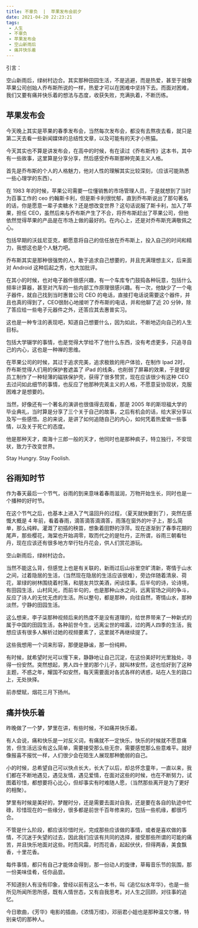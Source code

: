 ```yaml
---
title: 不辜负  |  苹果发布会前夕
date: 2021-04-20 22:23:21
tags: 
 - 人生
 - 不辜负
 - 苹果发布会
 - 空山新雨后
 - 痛并快乐着
---
```


引言：

空山新雨后，绿树村边合。其实那种田园生活，不是逃避，而是热爱，甚至于就像苹果公司创始人乔布斯所说的一样，热爱才可以在困难中坚持下去。而面对困难，我们又要有痛并快乐着的想法与态度，收获失败，充满执着，不断历练。

## 苹果发布会

今天晚上其实是苹果的春季发布会，当然每次发布会，都没有去熬夜去看，就只是第二天去看一些新闻媒体的总结性文章，以及可能有的天才小熊猫。

今天其实也不算是讲发布会，在高中的时候，有在读过《乔布斯传》这本书，其中有一些故事，这里算是分享分享，然后感受乔布斯那种完美主义人格。

首先是乔布斯的个人的人格魅力，他对人性的理解其实比较深刻，（应该可能熟悉一些心理学的东西）。

在 1983 年的时候，苹果公司需要一位懂销售的市场管理人员，于是就想到了当时为百事工作的 ceo 约翰斯卡利，但是斯卡利很忧郁，直到乔布斯说出了那句著名的话，你是愿意一辈子卖糖水？还是想改变世界？这句话说服了斯卡利，加入了苹果，担任 CEO，虽然后来与乔布斯产生了不合，将乔布斯赶出了苹果公司，但他依然觉得苹果的产品是在市场上做的最好的。在内心上，还是对乔布斯充满敬佩之心。

包括早期的沃兹尼亚克，都愿意将自己的信任放在乔布斯上，投入自己的时间和精力，我想这也是个人魅力吧。

乔布斯其实是那种很强势的人，敢于追求自己想要的，并且充满理想主义，后来面对 Android 这种后起之秀，也大加批评。

在其小的时候，也对电子器件很感兴趣，有一个车库专门鼓捣各种玩意，包括什么频率计算器，甚至对汽车的一些内部工作原理很感兴趣。有一次，他缺少了一个电子器件，就自己找到当时惠普公司 CEO 的电话，直接打电话说需要这个器件，并且也真的得到了，CEO很耐心地接听了乔布斯的电话，并和他聊了近 20 分钟，除了答应给一些电子元器件之外，还答应其去惠普实习。

这也是一种专注的表现吧，知道自己想要什么，因为如此，不断地迈向自己的人生目标。

包括大学辍学的事情，也是觉得大学给不了他什么东西，没有考虑更多，只追寻自己的内心，这也是一种禅的思维。

在苹果公司的时候，其过于追求完美，追求极致的用户体验，在制作 Ipad 2时，乔布斯觉得人们用的保护套遮盖了 iPad 的线条，也削弱了屏幕的效果，于是督促员工制作了一种轻薄的磁铁保护壳，获得了很多赞赏，现在应该很少有这种 CEO 去过问如此细节的事情，也反应了他那种完美主义的人格，不愿意妥协现状，克服困难才是想要的。

当然，好像还有一个著名的演讲也很值得去观看，那是 2005 年的斯坦福大学的毕业典礼，当时算是分享了三个关于自己的故事，之后有机会的话，给大家分享以及写一些感悟。总的来说，是讲了如何追随自己的内心，如何凭着热爱做一些事情，以及关于死亡的态度。

他是那种天才，南海十三郎一般的天才，他同时也是那种疯子，特立独行，不安现状，致力于改变世界。

Stay Hungry. Stay Foolish.

## 谷雨知时节

作为春天最后一个节气，谷雨的到来意味着春雨滋润，万物开始生长，同时也是一个播种的好时节。

在这个节气之后，也基本上进入了气温回升的过程，（夏天就快要到了），突然在感慨大概是 4 年前，看着春雨，滴答滴答滴滴答，雨落在窗外的叶子上，那么简单，那么纯粹。灌溉了初插的秧苗，想象着田野的浮萍。现在逐渐到了春季花期的尾声，那些樱花，海棠也开始凋零，取而代之的是牡丹，正所谓，谷雨三朝看牡丹，现在应该还有很多地方举行牡丹花会，供人们赏花游玩。

空山新雨后，绿树村边合。

当然不能这么背，但感觉上也是有关联的，新雨过后山谷里空旷清新，寄情于山水之间，过着隐居的生活，（当然现在隐居的生活应该很难），旁边伴随着清泉、荷花，翠绿的树林围绕着村落，和朋友共饮美酒，闲谈往事。后半句的诗，论诗境，有田园生活，山村风光，而前半句的，也是那种山水之间，远离官场之间的争斗，反应了诗人的无忧无虑的生活。所以整句，都是那种，向往自然，寄情山水，那种淡然，宁静的田园生活。

这么想来，李子柒那种视频后来的热度不是没有道理的，给世界带来了一种新式的属于中国的田园生活，各种前世今生，远离尘世的喧嚣，过的两人四季的生活，我想应该有很多人解析过她的视频要素了，这里就不再继续提了。

这些我想用一个词来形容，那便是静谧，那一份纯粹。

有时候，就希望时光可以慢下来，静静地让自己沉淀，在这份美好时光里独处，寻得一份安然。突然想起，男人四十里的那个儿子，就叫林安然，这也恰好到了这种主题，不惑之年，耀国不如安然，每天需要面对各式各样的诱惑，站在人生的路口上，无处抉择。

前赤壁赋，烟花三月下扬州。


## 痛并快乐着

昨晚做了一个梦，梦里在讲，有些时候，不如痛并快乐着。

有人会说，痛和快乐是一对反义词，有痛就不一定快乐，快乐的时候就不愿意痛苦，但生活远没有这么简单，需要接受那么些无奈，需要感觉那么些意难平。就好像报喜不报忧一样，人们很少会在陌生人展现那种脆弱的自己。

小的时候，总希望自己可以快点长大，长大了以后，却总怀念童年，一直以来，我们都在不断地遇见，遇见友情，遇见爱情，在面对这些的时候，也在不断努力，试图着珍惜，都想要将心比心，但却事实有时难随人愿，（当然那些离开是为了更好的相聚）。

梦里有时候是美好的，梦醒时分，还是需要去面对自我，还是要在各自的轨迹中忙碌，珍惜现在的一些缘分，很多都是前世千百年修来的，包括一些机缘，都很巧合。

不管是什么阶段，都应该珍惜时光，完成那些应该做的事情，或者是喜欢做的事情，不沉迷于失望的过去，因此我们应该有共同的选择，接受那些所谓的可能的痛苦，并且快乐地面对这些。时而风霜，时而花香，起起伏伏，但得两香，美食飘香，十里花香。

每件事情，都只有自己才能体会得到，那一份动人的旋律，草莓音乐节的氛围，那一份美味佳肴，任你品尝。

不知道别人有没有印象，曾经以前有这么一本书，叫《追忆似水年华》，也是一些所见所闻所思所感，既有人情世态，又有自我思考。对人生之回顾，对往事的追忆。

今日歌曲，《芳华》电影的插曲，《浓情万缕》，邓丽君小姐也是那种温文尔雅，特别亲切的那种人。
